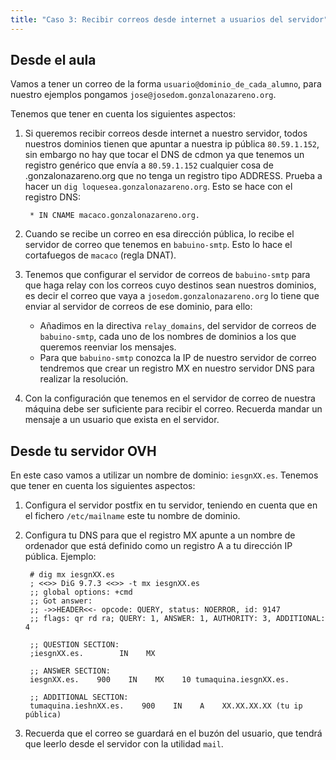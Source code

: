 ```yaml
---
title: "Caso 3: Recibir correos desde internet a usuarios del servidor"
---
```


## Desde el aula

Vamos a tener un correo de la forma ``usuario@dominio_de_cada_alumno``, para nuestro ejemplos pongamos ``jose@josedom.gonzalonazareno.org``.

Tenemos que tener en cuenta los siguientes aspectos:

1. Si queremos recibir correos desde internet a nuestro servidor, todos nuestros dominios tienen que apuntar a nuestra ip pública `80.59.1.152`, sin embargo no hay que tocar el DNS de cdmon ya que tenemos un registro genérico que envía a `80.59.1.152` cualquier cosa de .gonzalonazareno.org que no tenga un registro tipo ADDRESS. Prueba a hacer un ``dig loquesea.gonzalonazareno.org``. Esto se hace con el registro DNS:

		* IN CNAME macaco.gonzalonazareno.org.

2. Cuando se recibe un correo en esa dirección pública, lo recibe el servidor de correo que tenemos en `babuino-smtp`. Esto lo hace el cortafuegos de `macaco` (regla DNAT).
3. Tenemos que configurar el servidor de correos de `babuino-smtp` para que haga relay con los correos cuyo destinos sean nuestros dominios, es decir el correo que vaya a ``josedom.gonzalonazareno.org`` lo tiene que enviar al servidor de correos de ese dominio, para ello:
    * Añadimos en la directiva ``relay_domains``, del servidor de correos de `babuino-smtp`, cada uno de los nombres de dominios a los que queremos reenviar los mensajes.
    * Para que `babuino-smtp` conozca la IP de nuestro servidor de correo tendremos que crear un registro MX en nuestro servidor DNS  para realizar la resolución.
4. Con la configuración que tenemos en el servidor de correo de nuestra máquina debe ser suficiente para recibir el correo. Recuerda mandar un mensaje a un usuario que exista en el servidor.

##  Desde tu servidor OVH

En este caso vamos a utilizar un nombre de dominio: `iesgnXX.es`. Tenemos que tener en cuenta los siguientes aspectos:

1. Configura el servidor postfix en tu servidor, teniendo en cuenta que en el fichero ``/etc/mailname`` este tu nombre de dominio.
2. Configura tu DNS para que el registro MX apunte a un nombre de ordenador que está definido como un registro A a tu dirección IP pública. Ejemplo:

		# dig mx iesgnXX.es
		; <<>> DiG 9.7.3 <<>> -t mx iesgnXX.es
		;; global options: +cmd
		;; Got answer:
		;; ->>HEADER<<- opcode: QUERY, status: NOERROR, id: 9147
		;; flags: qr rd ra; QUERY: 1, ANSWER: 1, AUTHORITY: 3, ADDITIONAL: 4		

		;; QUESTION SECTION:
		;iesgnXX.es.        IN    MX		

		;; ANSWER SECTION:
		iesgnXX.es.    900    IN    MX    10 tumaquina.iesgnXX.es.		

		;; ADDITIONAL SECTION:
		tumaquina.ieshnXX.es.    900    IN    A    XX.XX.XX.XX (tu ip pública)

3. Recuerda que el correo se guardará en el buzón del usuario, que tendrá que leerlo desde el servidor con la utilidad `mail`.
